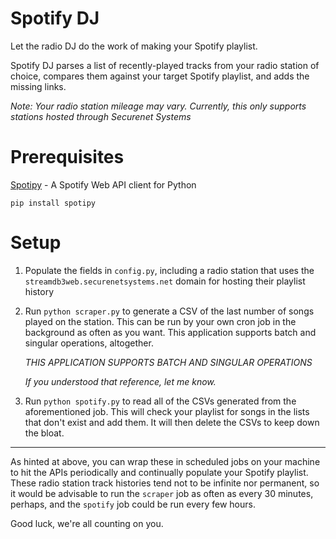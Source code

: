 # Spotify DJ
Let the radio DJ do the work of making your Spotify playlist.

Spotify DJ parses a list of recently-played tracks from your radio station of choice, compares them against your target Spotify playlist, and adds the missing links.

_Note: Your radio station mileage may vary. Currently, this only supports stations hosted through Securenet Systems_

# Prerequisites
[Spotipy](https://github.com/plamere/spotipy) - A Spotify Web API client for Python
```
pip install spotipy
```

# Setup
1. Populate the fields in `config.py`, including a radio station that uses the `streamdb3web.securenetsystems.net` domain for hosting their playlist history

2. Run `python scraper.py` to generate a CSV of the last number of songs played on the station. This can be run by your own cron job in the background as often as you want. This application supports batch and singular operations, altogether.

    *THIS APPLICATION SUPPORTS BATCH AND SINGULAR OPERATIONS*

    _If you understood that reference, let me know._

3. Run `python spotify.py` to read all of the CSVs generated from the aforementioned job. This will check your playlist for songs in the lists that don't exist and add them. It will then delete the CSVs to keep down the bloat.

-----

As hinted at above, you can wrap these in scheduled jobs on your machine to hit the APIs periodically and continually populate your Spotify playlist. These radio station track histories tend not to be infinite nor permanent, so it would be advisable to run the `scraper` job as often as every 30 minutes, perhaps, and the `spotify` job could be run every few hours.

Good luck, we're all counting on you.

